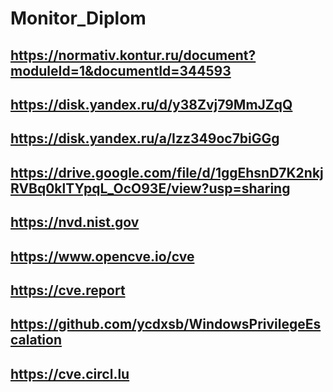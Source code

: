# Monitor_Diplom

## https://normativ.kontur.ru/document?moduleId=1&documentId=344593

## https://disk.yandex.ru/d/y38Zvj79MmJZqQ

## https://disk.yandex.ru/a/Izz349oc7biGGg

## https://drive.google.com/file/d/1ggEhsnD7K2nkjRVBq0klTYpqL_OcO93E/view?usp=sharing

## https://nvd.nist.gov

## https://www.opencve.io/cve

## https://cve.report

## https://github.com/ycdxsb/WindowsPrivilegeEscalation

## https://cve.circl.lu
